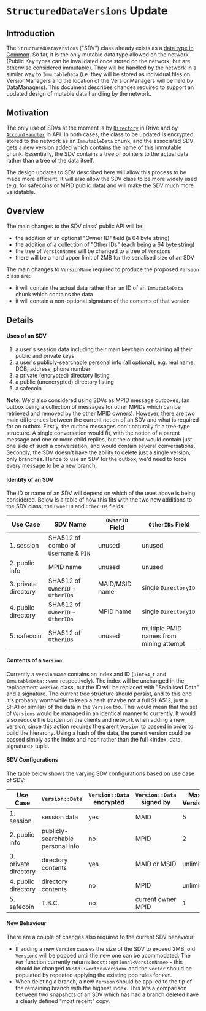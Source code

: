 # `StructuredDataVersions` Update

## Introduction

The `StructuredDataVersions` ("SDV") class already exists as a [data type in Common](https://github.com/maidsafe/MaidSafe-Common/blob/next/include/maidsafe/common/data_types/structured_data_versions.h).  So far, it is the only mutable data type allowed on the network (Public Key types can be invalidated once stored on the network, but are otherwise considered immutable).  They will be handled by the network in a similar way to `ImmutableData` (i.e. they will be stored as individual files on VersionManagers and the location of the VersionManagers will be held by DataManagers).  This document describes changes required to support an updated design of mutable data handling by the network.



## Motivation

The only use of SDVs at the moment is by [`Directory`](https://github.com/Fraser999/MaidSafe-Drive/blob/next/include/maidsafe/drive/directory.h#L116-L122) in Drive and by [`AccountHandler`](https://github.com/Fraser999/MaidSafe-API/blob/next/include/maidsafe/detail/account_handler.h#L68) in API.  In both cases, the class to be updated is encrypted, stored to the network as an `ImmutableData` chunk, and the associated SDV gets a new version added which contains the name of this immutable chunk.  Essentially, the SDV contains a tree of pointers to the actual data rather than a tree of the data itself.

The design updates to SDV described here will allow this process to be made more efficient.  It will also allow the SDV class to be more widely used (e.g. for safecoins or MPID public data) and will make the SDV much more validatable.



## Overview

The main changes to the SDV class' public API will be:

- the addition of an optional "Owner ID" field (a 64 byte string)
- the addition of a collection of "Other IDs" (each being a 64 byte string)
- the tree of `VersionName`s will be changed to a tree of `Version`s
- there will be a hard upper limit of 2MB for the serialised size of an SDV

The main changes to `VersionName` required to produce the proposed `Version` class are:

- it will contain the actual data rather than an ID of an `ImmutableData` chunk which contains the data
- it will contain a non-optional signature of the contents of that version


## Details

#### Uses of an SDV

1. a user's session data including their main keychain containing all their public and private keys
2. a user's publicly-searchable personal info (all optional), e.g. real name, DOB, address, phone number
3. a private (encrypted) directory listing
4. a public (unencrypted) directory listing
5. a safecoin

**Note**: We'd also considered using SDVs as MPID message outboxes, (an outbox being a collection of messages for other MPIDs which can be retrieved and removed by the other MPID owners).  However, there are two main differences between the current notion of an SDV and what is required for an outbox. Firstly, the outbox messages don't naturally fit a tree-type structure.  A single conversation would fit, with the notion of a parent message and one or more child replies, but the outbox would contain just one side of such a conversation, and would contain several conversations.  Secondly, the SDV doesn't have the ability to delete just a single version, only branches.  Hence to use an SDV for the outbox, we'd need to force every message to be a new branch.


#### Identity of an SDV

The ID or name of an SDV will depend on which of the uses above is being considered.  Below is a table of how this fits with the two new additions to the SDV class; the `OwnerID` and `OtherIDs` fields.

| Use Case             | SDV Name                              | `OwnerID` Field | `OtherIDs` Field                        |
| -------------------- | ------------------------------------- | --------------- | --------------------------------------- |
| 1. session           | SHA512 of combo of `Username` & `PIN` | unused          | unused                                  |
| 2. public info       | MPID name                             | unused          | unused                                  |
| 3. private directory | SHA512 of `OwnerID` + `OtherIDs`      | MAID/MSID name  | single `DirectoryID`                    |
| 4. public directory  | SHA512 of `OwnerID` + `OtherIDs`      | MPID name       | single `DirectoryID`                    |
| 5. safecoin          | SHA512 of `OtherIDs`                  | unused          | multiple PMID names from mining attempt |


#### Contents of a `Version`

Currently a `VersionName` contains an index and ID (`uint64_t` and `ImmutableData::Name` respectively).  The index will be unchanged in the replacement `Version` class, but the ID will be replaced with "Serialised Data" and a signature.  The current tree structure should persist, and to this end it's probably worthwhile to keep a hash (maybe not a full SHA512, just a SHA1 or similar) of the data in the `Version` too.  This would mean that the set of `Versions` would be managed in an identical manner to currently.  It would also reduce the burden on the clients and network when adding a new version, since this action requires the parent `Version` to passed in order to build the hierarchy.  Using a hash of the data, the parent version could be passed simply as the index and hash rather than the full <index, data, signature> tuple.


#### SDV Configurations

The table below shows the varying SDV configurations based on use case of SDV:

| Use Case             | `Version::Data`                   | `Version::Data` encrypted | `Version::Data` signed by | Max. Versions | Max. Branches |
| -------------------- | --------------------------------- | ------------------------- | ------------------------- | ------------- | ------------- |
| 1. session           | session data                      | yes                       | MAID                      | 5             | 1             |
| 2. public info       | publicly-searchable personal info | no                        | MPID                      | 2             | 1             |
| 3. private directory | directory contents                | yes                       | MAID or MSID              | unlimited     | unlimited     |
| 4. public directory  | directory contents                | no                        | MPID                      | unlimited     | unlimited     |
| 5. safecoin          | T.B.C.                            | no                        | current owner MPID        | 1             | 1             |


#### New Behaviour

There are a couple of changes also required to the current SDV behaviour:

- If adding a new `Version` causes the size of the SDV to exceed 2MB, old `Version`s will be popped until the new one can be acommodated.  The `Put` function currently returns `boost::optional<VersionName>` - this should be changed to `std::vector<Version>` and the `vector` should be populated by repeated applying the existing pop rules for `Put`.
- When deleting a branch, a new `Version` should be applied to the tip of the remaining branch with the highest index.  This lets a comparison between two snapshots of an SDV which has had a branch deleted have a clearly defined "most recent" copy.
